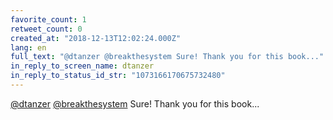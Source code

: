 ```yaml
---
favorite_count: 1
retweet_count: 0
created_at: "2018-12-13T12:02:24.000Z"
lang: en
full_text: "@dtanzer @breakthesystem Sure! Thank you for this book..."
in_reply_to_screen_name: dtanzer
in_reply_to_status_id_str: "1073166170675732480"
---
```


[@dtanzer](https://twitter.com/dtanzer)
[@breakthesystem](https://twitter.com/breakthesystem) Sure! Thank you for this
book...

